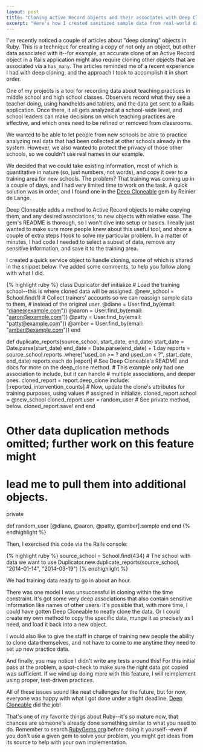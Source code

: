 ```yaml
---
layout: post
title: "Cloning Active Record objects and their associates with Deep Cloneable"
excerpt: "Here's how I created sanitized sample data from real-world data, using a few lines of Ruby code and a very useful gem."
---
```


I've recently noticed a couple of articles about "deep cloning" objects in Ruby. This is a technique for creating a copy of not only an object, but other data associated with it--for example, an accurate clone of an Active Record object in a Rails application might also require cloning other objects that are associated via a `has_many`. The articles reminded me of a recent experience I had with deep cloning, and the approach I took to accomplish it in short order.

One of my projects is a tool for recording data about teaching practices in middle school and high school classes. Observers record what they see a teacher doing, using handhelds and tablets, and the data get sent to a Rails application. Once there, it all gets analyzed at a school-wide level, and school leaders can make decisions on which teaching practices are effective, and which ones need to be refined or removed from classrooms.

We wanted to be able to let people from new schools be able to practice analyzing real data that had been collected at other schools already in the system. However, we also wanted to protect the privacy of those other schools, so we couldn't use real names in our example.

We decided that we could take existing information, most of which is quantitative in nature (so, just numbers, not words), and copy it over to a training area for new schools. The problem? That training was coming up in a couple of days, and I had very limited time to work on the task. A quick solution was in order, and I found one in the [Deep Cloneable](https://github.com/moiristo/deep_cloneable) gem by Reinier de Lange.

Deep Cloneable adds a method to Active Record objects to make copying them, and any desired associations, to new objects with relative ease. The gem's README is thorough, so I won't dive into setup or basics. I really just wanted to make sure more people knew about this useful tool, and show a couple of extra steps I took to solve my particular problem. In a matter of minutes, I had code I needed to select a subset of data, remove any sensitive information, and save it to the training area.

I created a quick service object to handle cloning, some of which is shared in the snippet below. I've added some comments, to help you follow along with what I did.

{% highlight ruby %}
class Duplicator
  def initialize
    # Load the training school--this is where cloned data will be assigned.
    @new_school = School.find(1)
    # Collect trainers' accounts so we can reassign sample data to them,
    # instead of the original user.
    @diane = User.find_by(email: "diane@example.com"))
    @aaron = User.find_by(email: "aaron@example.com"))
    @patty = User.find_by(email: "patty@example.com"))
    @amber = User.find_by(email: "amber@example.com"))
  end

  def duplicate_reports(source_school, start_date, end_date)
    start_date = Date.parse(start_date)
    end_date = Date.parse(end_date) + 1.day
    reports = source_school.reports
              .where("used_on >= ? and used_on < ?", start_date, end_date)
    reports.each do |report|
      # See Deep Cloneable's README and docs for more on the deep_clone method.
      # This example only had one association to include, but it can handle
      # multiple associations, and deeper ones.
      cloned_report = report.deep_clone include: [:reported_intervention_counts]
      # Now, update the clone's attributes for training purposes, using values
      # assigned in initialize.
      cloned_report.school = @new_school
      cloned_report.user = random_user # See private method, below.
      cloned_report.save!
    end
  end

  # Other data duplication methods omitted; further work on this feature might
  # lead me to pull them into additional objects.

  private

  def random_user
    [@diane, @aaron, @patty, @amber].sample
  end
end
{% endhighlight %}

Then, I exercised this code via the Rails console:

{% highlight ruby %}
source_school = School.find(434) # The school with data we want to use
Duplicator.new.duplicate_reports(source_school, "2014-01-14", "2014-03-19")
{% endhighlight %}

We had training data ready to go in about an hour.

There was one model I was unsuccessful in cloning within the time constraint. It's got some very deep associations that also contain sensitive information like names of other users. It's possible that, with more time, I could have gotten Deep Cloneable to neatly clone the data. Or I could create my own method to copy the specific data, munge it as precisely as I need, and load it back into a new object.

I would also like to give the staff in charge of training new people the ability to clone data themselves, and not have to come to me anytime they need to set up new practice data.

And finally, you may notice I didn't write any tests around this! For this initial pass at the problem, a spot-check to make sure the right data got copied was sufficient. If we wind up doing more with this feature, I will reimplement using proper, test-driven practices.

All of these issues sound like neat challenges for the future, but for now, everyone was happy with what I got done under a tight deadline. [Deep Cloneable](https://github.com/moiristo/deep_cloneable) did the job!

That's one of my favorite things about Ruby--it's so mature now, that chances are someone's already done something similar to what you need to do. Remember to search [RubyGems.org](https://rubygems.org) before doing it yourself--even if you don't use a given gem to solve your problem, you might get ideas from its source to help with your own implementation.
